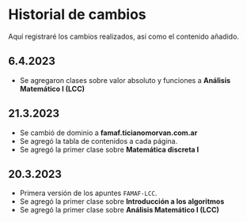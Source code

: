# Historial de cambios

Aquí registraré los cambios realizados, así como el contenido añadido.

<!-- toc -->

## 6.4.2023

- Se agregaron clases sobre valor absoluto y funciones a **Análisis Matemático I (LCC)**

## 21.3.2023

- Se cambió de dominio a **famaf.ticianomorvan.com.ar**
- Se agregó la tabla de contenidos a cada página.
- Se agregó la primer clase sobre **Matemática discreta I**

## 20.3.2023

- Primera versión de los apuntes `FAMAF-LCC`.
- Se agregó la primer clase sobre **Introducción a los algoritmos**
- Se agregó la primer clase sobre **Análisis Matemático I (LCC)**